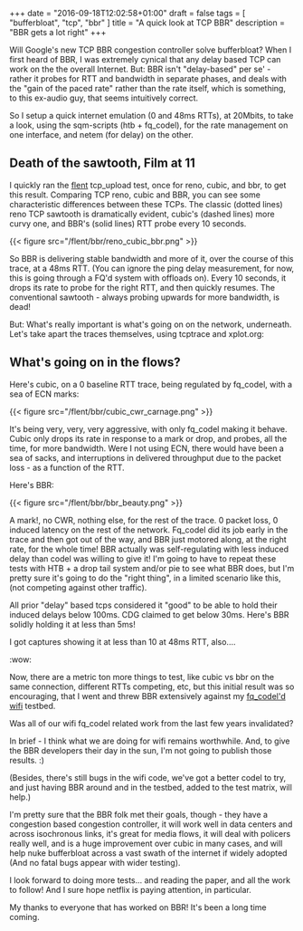+++
date = "2016-09-18T12:02:58+01:00"
draft = false
tags = [ "bufferbloat", "tcp", "bbr" ]
title = "A quick look at TCP BBR"
description = "BBR gets a lot right"
+++

Will Google's new TCP BBR congestion controller solve bufferbloat?
When I first heard of BBR, I was extremely cynical that any delay
based TCP can work on the the overall Internet. But: BBR isn't
"delay-based" per se' - rather it probes for RTT and bandwidth in
separate phases, and deals with the "gain of the paced rate" rather
than the rate itself, which is something, to this ex-audio guy, that
seems intuitively correct.

So I setup a quick internet emulation (0 and 48ms RTTs), at 20Mbits,
to take a look, using the sqm-scripts (htb + fq_codel), for the rate
management on one interface, and netem (for delay) on the other.

## Death of the sawtooth, Film at 11

I quickly ran the [flent](https://flent.org) tcp_upload test, once for
reno, cubic, and bbr, to get this result. Comparing TCP reno, cubic
and BBR, you can see some characteristic differences between these
TCPs. The classic (dotted lines) reno TCP sawtooth is dramatically
evident, cubic's (dashed lines) more curvy one, and BBR's (solid
lines) RTT probe every 10 seconds.

{{< figure src="/flent/bbr/reno_cubic_bbr.png" >}}

So BBR is delivering stable bandwidth and more of it, over the course
of this trace, at a 48ms RTT. (You can ignore the ping delay
measurement, for now, this is going through a FQ'd system with
offloads on). Every 10 seconds, it drops its rate to probe for the
right RTT, and then quickly resumes. The conventional sawtooth -
always probing upwards for more bandwidth, is dead!

But: What's really important is what's going on on the network,
underneath. Let's take apart the traces themselves, using tcptrace and
xplot.org:

## What's going on in the flows?

Here's cubic, on a 0 baseline RTT trace, being regulated by fq_codel,
with a sea of ECN marks:

{{< figure src="/flent/bbr/cubic_cwr_carnage.png" >}}

It's being very, very, very aggressive, with only fq_codel making it
behave. Cubic only drops its rate in response to a mark or drop, and
probes, all the time, for more bandwidth. Were I not using ECN, there
would have been a sea of sacks, and interruptions in delivered
throughput due to the packet loss - as a function of the RTT.

Here's BBR:

{{< figure src="/flent/bbr/bbr_beauty.png" >}}

A mark!, no CWR, nothing else, for the rest of the trace. 0 packet
loss, 0 induced latency on the rest of the network. Fq_codel did its
job early in the trace and then got out of the way, and BBR just
motored along, at the right rate, for the whole time! BBR actually was
self-regulating with less induced delay than codel was willing to give
it! I'm going to have to repeat these tests with HTB + a drop tail
system and/or pie to see what BBR does, but I'm pretty sure it's going
to do the "right thing", in a limited scenario like this, (not
competing against other traffic).

All prior "delay" based tcps considered it "good" to be able to hold
their induced delays below 100ms. CDG claimed to get below
30ms. Here's BBR solidly holding it at less than 5ms!

I got captures showing it at less than 10 at 48ms RTT, also....

:wow:

Now, there are a metric ton more things to test, like cubic vs bbr on
the same connection, different RTTs competing, etc, but this initial
result was so encouraging, that I went and threw BBR extensively
against my [fq_codel'd wifi](/tags/ath9k) testbed.

Was all of our wifi fq_codel related work from the last few years invalidated?

In brief - I think what we are doing for wifi remains worthwhile. And,
to give the BBR developers their day in the sun, I'm not going to
publish those results. :)

(Besides, there's still bugs in the wifi code, we've got a better codel
to try, and just having BBR around and in the testbed, added to the
test matrix, will help.)

I'm pretty sure that the BBR folk met their goals, though - they have
a congestion based congestion controller, it will work well in data
centers and across isochronous links, it's great for media flows, it
will deal with policers really well, and is a huge improvement over
cubic in many cases, and will help nuke bufferbloat across a vast
swath of the internet if widely adopted (And no fatal bugs appear with
wider testing).

I look forward to doing more tests... and reading the paper, and all
the work to follow! And I sure hope netflix is paying attention, in
particular.

My thanks to everyone that has worked on BBR! It's been a long time coming.